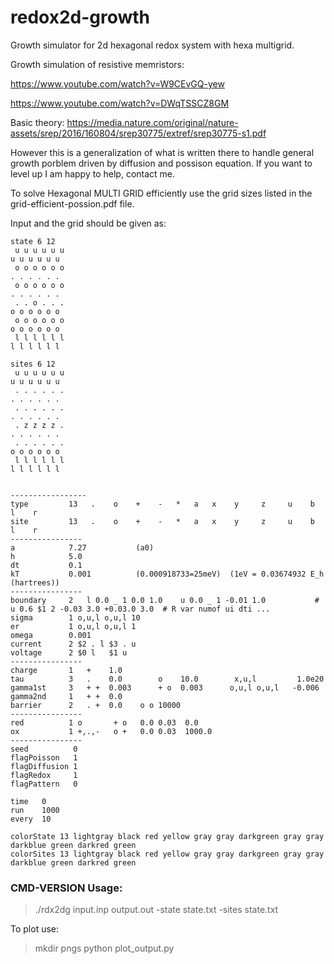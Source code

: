 # redox2d-growth
Growth simulator for 2d hexagonal redox system with hexa multigrid.


Growth simulation of resistive memristors:

https://www.youtube.com/watch?v=W9CEvGQ-yew

https://www.youtube.com/watch?v=DWqTSSCZ8GM

Basic theory: https://media.nature.com/original/nature-assets/srep/2016/160804/srep30775/extref/srep30775-s1.pdf

However this is a generalization of what is written there to handle general growth porblem driven by diffusion and possison equation. If you want to level up I am happy to help, contact me.

To solve Hexagonal MULTI GRID efficiently use the grid sizes listed in the grid-efficient-possion.pdf file.

Input and the grid should be given as:
```
state 6 12
 u u u u u u 
u u u u u u 
 o o o o o o
. . . . . . 
 o o o o o o
. . . . . . 
 . . o . . . 
o o o o o o 
 o o o o o o 
o o o o o o 
 l l l l l l 
l l l l l l 

sites 6 12
 u u u u u u 
u u u u u u 
 . . . . . .
. . . . . . 
 . . . . . .
. . . . . . 
 . z z z z . 
. . . . . . 
 . . . . . . 
o o o o o o 
 l l l l l l 
l l l l l l 


-----------------
type         13   .    o    +    -   *   a   x    y     z     u    b    l    r   
site         13   .    o    +    -   *   a   x    y     z     u    b    l    r    
----------------
a            7.27           (a0)
h            5.0
dt           0.1
kT           0.001          (0.000918733=25meV)  (1eV = 0.03674932 E_h  (hartrees))
----------------
boundary     2   l 0.0 _ 1 0.0 1.0    u 0.0 _ 1 -0.01 1.0           # u 0.6 $1 2 -0.03 3.0 +0.03.0 3.0  # R var numof ui dti ...       
sigma        1 o,u,l o,u,l 10
er           1 o,u,l o,u,l 1
omega        0.001
current      2 $2 . l $3 . u 
voltage      2 $0 l   $1 u
----------------
charge       1   +    1.0      
tau          3   .    0.0        o    10.0        x,u,l         1.0e20      
gamma1st     3   + +  0.003      + o  0.003      o,u,l o,u,l   -0.006           
gamma2nd     1   + +  0.0       
barrier      2   . +  0.0    o o 10000    
----------------
red          1 o       + o   0.0 0.03  0.0
ox           1 +,.,-   o +   0.0 0.03  1000.0
----------------
seed          0
flagPoisson   1
flagDiffusion 1
flagRedox     1
flagPattern   0

time   0
run    1000
every  10

colorState 13 lightgray black red yellow gray gray darkgreen gray gray darkblue green darkred green  
colorSites 13 lightgray black red yellow gray gray darkgreen gray gray darkblue green darkred green  
```

### CMD-VERSION Usage:

> ./rdx2dg input.inp output.out -state state.txt -sites state.txt 

To plot use:

> mkdir pngs
> python plot_output.py


